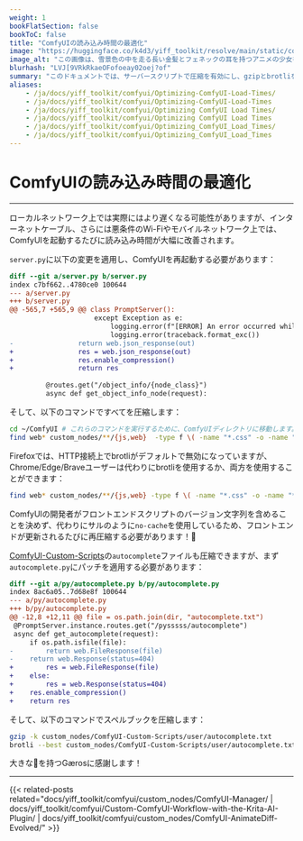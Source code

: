 ```yaml
---
weight: 1
bookFlatSection: false
bookToC: false
title: "ComfyUIの読み込み時間の最適化"
image: "https://huggingface.co/k4d3/yiff_toolkit/resolve/main/static/comfyui/make_it_fast.png"
image_alt: "この画像は、雪景色の中を走る長い金髪とフェネックの耳を持つアニメの少女を示しています。昼間の設定で、空は濃い青から白へと変化しています。人物は走っている最中で、片足が地面に触れ、もう片方の足が後ろに上がっており、動きの感覚を伝えています。白いストリークが速度や風が吹き抜ける印象を与えています。前景には起伏のある地形に雪のパッチと露出した土が見られ、背景には空を背景に針葉樹のシルエットが見えます。]"
blurhash: "LVJ[9VRkRkaeOFofoeay02oej?of"
summary: "このドキュメントでは、サーバースクリプトで圧縮を有効にし、gzipとbrotliを使用してファイルを圧縮することで、ComfyUIの読み込み時間を最適化する手順を説明します。"
aliases:
    - /ja/docs/yiff_toolkit/comfyui/Optimizing-ComfyUI-Load-Times/
    - /ja/docs/yiff_toolkit/comfyui/Optimizing-ComfyUI-Load-Times
    - /ja/docs/yiff_toolkit/comfyui/Optimizing ComfyUI Load Times/
    - /ja/docs/yiff_toolkit/comfyui/Optimizing ComfyUI Load Times
    - /ja/docs/yiff_toolkit/comfyui/Optimizing_ComfyUI_Load_Times/
    - /ja/docs/yiff_toolkit/comfyui/Optimizing_ComfyUI_Load_Times
---
```


<!--markdownlint-disable MD025 MD033 -->

# ComfyUIの読み込み時間の最適化

---

ローカルネットワーク上では実際にはより遅くなる可能性がありますが、インターネットケーブル、さらには悪条件のWi-Fiやモバイルネットワーク上では、ComfyUIを起動するたびに読み込み時間が大幅に改善されます。

`server.py`に以下の変更を適用し、ComfyUIを再起動する必要があります：

```diff
diff --git a/server.py b/server.py
index c7bf662..4780ce0 100644
--- a/server.py
+++ b/server.py
@@ -565,7 +565,9 @@ class PromptServer():
                     except Exception as e:
                         logging.error(f"[ERROR] An error occurred while retrieving information for the '{x}' node.")
                         logging.error(traceback.format_exc())
-                return web.json_response(out)
+                res = web.json_response(out)
+                res.enable_compression()
+                return res
 
         @routes.get("/object_info/{node_class}")
         async def get_object_info_node(request):
```

そして、以下のコマンドですべてを圧縮します：

```bash
cd ~/ComfyUI # これらのコマンドを実行するために、ComfyUIディレクトリに移動します。
find web* custom_nodes/**/{js,web}  -type f \( -name "*.css" -o -name "*.html" -o -name "*.js" -o -name "*.json" \) ! -name "*.gz" ! -name "*.br" ! -name "*.zst" -print0 | xargs -0 -P $(nproc) -I {} bash -c '[[ ! -f "{}.gz" ]] && gzip -k "{}"'
```

Firefoxでは、HTTP接続上でbrotliがデフォルトで無効になっていますが、Chrome/Edge/Braveユーザーは代わりにbrotliを使用するか、両方を使用することができます：

```bash
find web* custom_nodes/**/{js,web} -type f \( -name "*.css" -o -name "*.html" -o -name "*.js" -o -name "*.json" \)  -print0 | xargs -0 -P $(nproc) -I {} bash -c '[[ ! -f "{}.br" ]] && brotli --best "{}"'
```

<!--
いつか[aiohttp](https://docs.aiohttp.org/en/stable/index.html)がzstdをサポートするようになれば、これが関連するかもしれません：

```bash
find web* custom_nodes/**/{js,web} -type f \( -name "*.css" -o -name "*.html" -o -name "*.js" -o -name "*.json" \)  -print0 | xargs -0 -P $(nproc) -I {} bash -c '[[ ! -f "{}.zst" ]] && zstd -19 -q "{}"'
```
-->

ComfyUIの開発者がフロントエンドスクリプトのバージョン文字列を含めることを決めず、代わりにサルのように`no-cache`を使用しているため、フロントエンドが更新されるたびに再圧縮する必要があります！🐺

[ComfyUI-Custom-Scripts](/docs/yiff_toolkit/comfyui/custom_nodes/ComfyUI-Custom-Scripts/)の`autocomplete`ファイルも圧縮できますが、まず`autocomplete.py`にパッチを適用する必要があります：

```diff
diff --git a/py/autocomplete.py b/py/autocomplete.py
index 8ac6a05..7d68e8f 100644
--- a/py/autocomplete.py
+++ b/py/autocomplete.py
@@ -12,8 +12,11 @@ file = os.path.join(dir, "autocomplete.txt")
 @PromptServer.instance.routes.get("/pysssss/autocomplete")
 async def get_autocomplete(request):
     if os.path.isfile(file):
-        return web.FileResponse(file)
-    return web.Response(status=404)
+        res = web.FileResponse(file)
+    else:
+        res = web.Response(status=404)
+    res.enable_compression()
+    return res
```

そして、以下のコマンドでスペルブックを圧縮します：

```bash
gzip -k custom_nodes/ComfyUI-Custom-Scripts/user/autocomplete.txt
brotli --best custom_nodes/ComfyUI-Custom-Scripts/user/autocomplete.txt
```

大きな🧠を持つGærosに感謝します！

---

{{< related-posts related="docs/yiff_toolkit/comfyui/custom_nodes/ComfyUI-Manager/ | docs/yiff_toolkit/comfyui/Custom-ComfyUI-Workflow-with-the-Krita-AI-Plugin/ | docs/yiff_toolkit/comfyui/custom_nodes/ComfyUI-AnimateDiff-Evolved/" >}}
